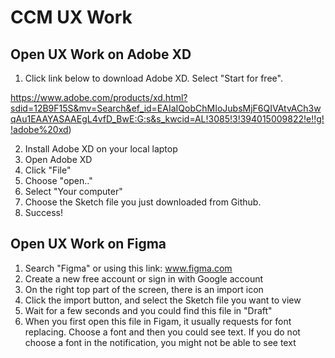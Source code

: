 # CCM UX Work

## Open UX Work on Adobe XD 
1. Click link below to download Adobe XD. Select "Start for free".

https://www.adobe.com/products/xd.html?sdid=12B9F15S&mv=Search&ef_id=EAIaIQobChMIoJubsMjF6QIVAtvACh3wqAu1EAAYASAAEgL4vfD_BwE:G:s&s_kwcid=AL!3085!3!394015009822!e!!g!!adobe%20xd)

2. Install Adobe XD on your local laptop
3. Open Adobe XD
4. Click "File"
5. Choose "open.."
6. Select "Your computer"
7. Choose the Sketch file you just downloaded from Github.
8. Success!

## Open UX Work on Figma
1. Search "Figma" or using this link: www.figma.com
2. Create a new free account or sign in with Google account
3. On the right top part of the screen, there is an import icon
4. Click the import button, and select the Sketch file you want to view
5. Wait for a few seconds and you could find this file in "Draft"
6. When you first open this file in Figam, it usually requests for font replacing. Choose a font and then you could see text. If you do not choose a font in the notification, you might not be able to see text
